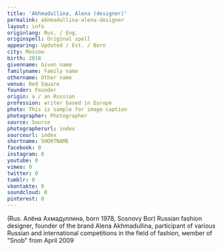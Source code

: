 ```yaml
---
title: 'Akhmadullina, Alena (designer)'
permalink: akhmadullina-alena-designer
layout: info
originlang: Rus. / Eng.
originspell: Original spell
appearing: Updated / Est. / Born
city: Moscow
birth: 2018
givenname: Given name
familyname: Family name
othername: Other name
venue: Red Square
founder: Founder
origin: a / an Russian
profession: writer based in Europe
photo: This is sample for image caption
photographer: Photographer
source: Source
photographerurl: index
sourceurl: index
shortname: SHORTNAME
facebook: 0
instagram: 0
youtube: 0
vimeo: 0
twitter: 0
tumblr: 0
vkontakte: 0
soundcloud: 0
pinterest: 0
---
```


<!---
To edit top block see
icon "Meta Data"
on right menu
Full edit instructions
{{ site.url }}/edit
-->

(Rus. Алёна Ахмадуллина, born 1978, Sosnovy Bor) Russian fashion designer, founder of the brand Alena Akhmadullina, participant of various Russian and international competitions in the field of fashion, мember of "Snob" from April 2009
